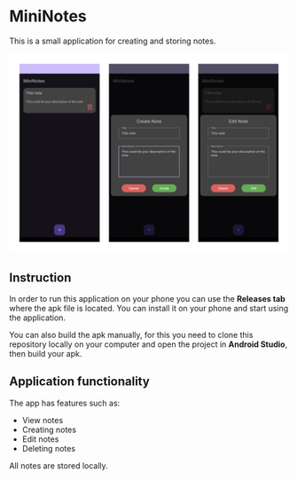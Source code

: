 # MiniNotes

This is a small application for creating and storing notes.

![](screens.png)

## Instruction

In order to run this application on your phone you can use the **Releases tab** where the apk file is located. You can install it on your phone and start using the application.

You can also build the apk manually, for this you need to clone this repository locally on your computer and open the project in **Android Studio**, then build your apk.

## Application functionality

The app has features such as:
- View notes
- Creating notes
- Edit notes
- Deleting notes

All notes are stored locally.
